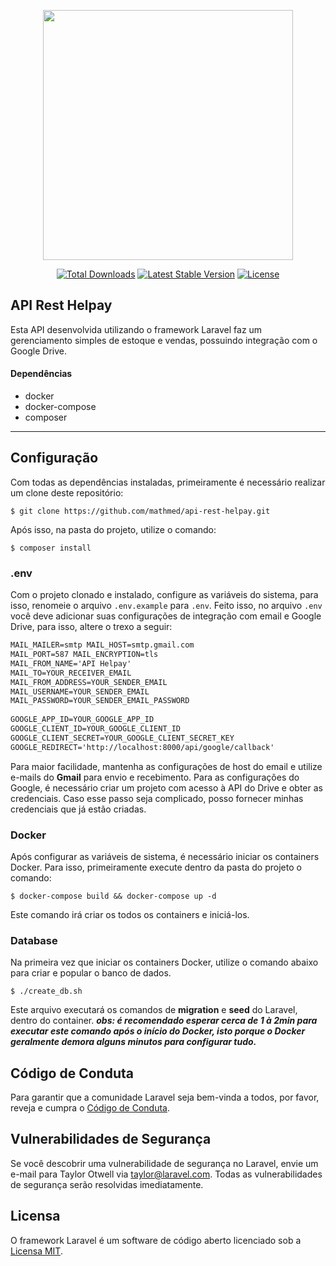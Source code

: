 <p align="center"><a href="https://laravel.com" target="_blank"><img src="https://raw.githubusercontent.com/laravel/art/master/logo-lockup/5%20SVG/2%20CMYK/1%20Full%20Color/laravel-logolockup-cmyk-red.svg" width="400"></a></p>

<p align="center">
<a href="https://packagist.org/packages/laravel/framework"><img src="https://poser.pugx.org/laravel/framework/d/total.svg" alt="Total Downloads"></a>
<a href="https://packagist.org/packages/laravel/framework"><img src="https://poser.pugx.org/laravel/framework/v/stable.svg" alt="Latest Stable Version"></a>
<a href="https://packagist.org/packages/laravel/framework"><img src="https://poser.pugx.org/laravel/framework/license.svg" alt="License"></a>
</p>

## API Rest Helpay

Esta API desenvolvida utilizando o framework Laravel faz um gerenciamento simples de estoque e vendas, possuindo integração com o Google Drive.

#### Dependências

-   docker
-   docker-compose
-   composer

---

## Configuração

Com todas as dependências instaladas, primeiramente é necessário realizar um clone deste repositório:

```console
$ git clone https://github.com/mathmed/api-rest-helpay.git
```

Após isso, na pasta do projeto, utilize o comando:

```console
$ composer install
```

### .env

Com o projeto clonado e instalado, configure as variáveis do sistema, para isso, renomeie o arquivo `.env.example` para `.env`. Feito isso, no arquivo `.env` você deve adicionar suas configurações de integração com email e Google Drive, para isso, altere o trexo a seguir:

```html
MAIL_MAILER=smtp MAIL_HOST=smtp.gmail.com 
MAIL_PORT=587 MAIL_ENCRYPTION=tls   
MAIL_FROM_NAME='API Helpay' 
MAIL_TO=YOUR_RECEIVER_EMAIL  
MAIL_FROM_ADDRESS=YOUR_SENDER_EMAIL 
MAIL_USERNAME=YOUR_SENDER_EMAIL  
MAIL_PASSWORD=YOUR_SENDER_EMAIL_PASSWORD  
 
GOOGLE_APP_ID=YOUR_GOOGLE_APP_ID  
GOOGLE_CLIENT_ID=YOUR_GOOGLE_CLIENT_ID  
GOOGLE_CLIENT_SECRET=YOUR_GOOGLE_CLIENT_SECRET_KEY  
GOOGLE_REDIRECT='http://localhost:8000/api/google/callback'  
```

Para maior facilidade, mantenha as configurações de host do email e utilize e-mails do **Gmail** para envio e recebimento.
Para as configurações do Google, é necessário criar um projeto com acesso à API do Drive e obter as credenciais. Caso esse passo seja complicado, posso fornecer minhas credenciais que já estão criadas.

### Docker

Após configurar as variáveis de sistema, é necessário iniciar os containers Docker. Para isso, primeiramente execute dentro da pasta do projeto o comando:

```console
$ docker-compose build && docker-compose up -d
```

Este comando irá criar os todos os containers e iniciá-los.

### Database

Na primeira vez que iniciar os containers Docker, utilize o comando abaixo para criar e popular o banco de dados.

```console
$ ./create_db.sh
```

Este arquivo executará os comandos de **migration** e **seed** do Laravel, dentro do container. 
**_obs: é recomendado esperar cerca de 1 à 2min para executar este comando após o início do Docker, isto porque o Docker geralmente demora alguns minutos para configurar tudo._**

## Código de Conduta

Para garantir que a comunidade Laravel seja bem-vinda a todos, por favor, reveja e cumpra o [Código de Conduta](https://laravel.com/docs/contributions#code-of-conduct).

## Vulnerabilidades de Segurança

Se você descobrir uma vulnerabilidade de segurança no Laravel, envie um e-mail para Taylor Otwell via [taylor@laravel.com](mailto:taylor@laravel.com). Todas as vulnerabilidades de segurança serão resolvidas imediatamente.

## Licensa

O framework Laravel é um software de código aberto licenciado sob a [Licensa MIT](https://opensource.org/licenses/MIT).
